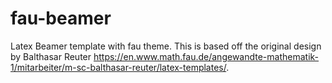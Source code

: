 # fau-beamer
Latex Beamer template with fau theme. This is based off the original design by Balthasar Reuter https://en.www.math.fau.de/angewandte-mathematik-1/mitarbeiter/m-sc-balthasar-reuter/latex-templates/.
